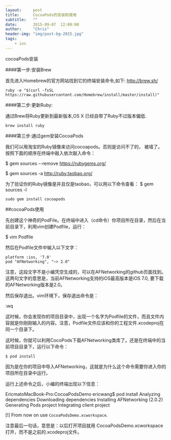 ```yaml
---
layout:     post
title:      CocoaPods的安装和使用
subtitle:   ""
date:       2015-09-07  12:00:00
author:     "Chris"
header-img: "img/post-bg-2015.jpg"
tags:
    - ios
---
```


cocoaPods安装

####第一步:安装Brew

首先进入Homebrew的官方网站找到它的终端安装命令,如下:
http://brew.sh/


	ruby -e "$(curl -fsSL https://raw.githubusercontent.com/Homebrew/install/master/install)" 

####第二步:更新Ruby:

通过Brew将Ruby更新到最新版本,OS X 已经自带了Ruby不过版本偏低.

	brew install ruby  

####第三步:通过gem安装CocoaPods

我们可以用淘宝的Ruby镜像来访问cocoapods。否则是访问不了的， 被墙了。
按照下面的顺序在终端中敲入依次敲入命令：

$ gem sources --remove https://rubygems.org/

$ gem sources -a http://ruby.taobao.org/

为了验证你的Ruby镜像是并且仅是taobao，可以用以下命令查看：
$ gem sources -l

	sudo gem install cocoapods

##cocoaPods使用


先创建这个神奇的PodFile。在终端中进入（cd命令）你项目所在目录，然后在当前目录下，利用vim创建Podfile，运行：

$ vim Podfile

然后在Podfile文件中输入以下文字：

	platform :ios, '7.0'
	pod "AFNetworking", "~> 2.0"

注意，这段文字不是小编凭空生成的，可以在AFNetworking的github页面找到。这两句文字的意思是，当前AFNetworking支持的iOS最高版本是iOS 7.0, 要下载的AFNetworking版本是2.0。

然后保存退出。vim环境下，保存退出命令是：

:wq

这时候，你会发现你的项目目录中，出现一个名字为Podfile的文件，而且文件内容就是你刚刚输入的内容。注意，Podfile文件应该和你的工程文件.xcodeproj在同一个目录下。

这时候，你就可以利用CocoPods下载AFNetworking类库了。还是在终端中的当前项目目录下，运行以下命令：

	$ pod install 

因为是在你的项目中导入AFNetworking，这就是为什么这个命令需要你进入你的项目所在目录中运行。

运行上述命令之后，小编的终端出现以下信息：

EricmatoMacBook-Pro:CocoaPodsDemo ericwang$ pod install
Analyzing dependencies
Downloading dependencies
Installing AFNetworking (2.0.2)
Generating Pods project
Integrating client project

[!] From now on use `CocoaPodsDemo.xcworkspace`.

注意最后一句话，意思是：以后打开项目就用 CocoaPodsDemo.xcworkspace 打开，而不是之前的.xcodeproj文件。
